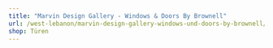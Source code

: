 ```yaml
---
title: "Marvin Design Gallery - Windows & Doors By Brownell"
url: /west-lebanon/marvin-design-gallery-windows-und-doors-by-brownell/
shop: Türen
---
```

